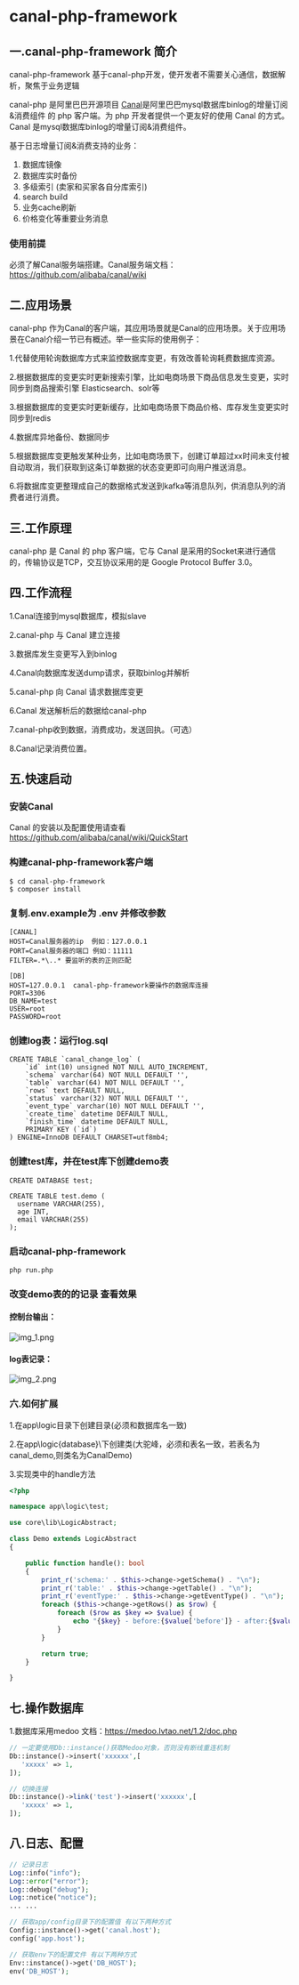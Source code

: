 # canal-php-framework

## 一.canal-php-framework 简介

canal-php-framework 基于canal-php开发，使开发者不需要关心通信，数据解析，聚焦于业务逻辑

canal-php 是阿里巴巴开源项目 [Canal](https://github.com/alibaba/canal)是阿里巴巴mysql数据库binlog的增量订阅&消费组件 的 php 客户端。为 php 开发者提供一个更友好的使用 Canal 的方式。Canal 是mysql数据库binlog的增量订阅&消费组件。

基于日志增量订阅&消费支持的业务：

1. 数据库镜像
2. 数据库实时备份
3. 多级索引 (卖家和买家各自分库索引)
4. search build
5. 业务cache刷新
6. 价格变化等重要业务消息



### 使用前提

必须了解Canal服务端搭建。Canal服务端文档： https://github.com/alibaba/canal/wiki


## 二.应用场景

canal-php 作为Canal的客户端，其应用场景就是Canal的应用场景。关于应用场景在Canal介绍一节已有概述。举一些实际的使用例子：

1.代替使用轮询数据库方式来监控数据库变更，有效改善轮询耗费数据库资源。

2.根据数据库的变更实时更新搜索引擎，比如电商场景下商品信息发生变更，实时同步到商品搜索引擎 Elasticsearch、solr等

3.根据数据库的变更实时更新缓存，比如电商场景下商品价格、库存发生变更实时同步到redis

4.数据库异地备份、数据同步

5.根据数据库变更触发某种业务，比如电商场景下，创建订单超过xx时间未支付被自动取消，我们获取到这条订单数据的状态变更即可向用户推送消息。

6.将数据库变更整理成自己的数据格式发送到kafka等消息队列，供消息队列的消费者进行消费。

## 三.工作原理

canal-php  是 Canal 的 php 客户端，它与 Canal 是采用的Socket来进行通信的，传输协议是TCP，交互协议采用的是 Google Protocol Buffer 3.0。

## 四.工作流程

1.Canal连接到mysql数据库，模拟slave

2.canal-php 与 Canal 建立连接

3.数据库发生变更写入到binlog

4.Canal向数据库发送dump请求，获取binlog并解析

5.canal-php 向 Canal 请求数据库变更

6.Canal 发送解析后的数据给canal-php

7.canal-php收到数据，消费成功，发送回执。（可选）

8.Canal记录消费位置。

## 五.快速启动

### 安装Canal

Canal 的安装以及配置使用请查看 https://github.com/alibaba/canal/wiki/QuickStart


### 构建canal-php-framework客户端

````shell
$ cd canal-php-framework
$ composer install
````

### 复制.env.example为 .env 并修改参数
````
[CANAL]
HOST=Canal服务器的ip  例如：127.0.0.1
PORT=Canal服务器的端口 例如：11111
FILTER=.*\..* 要监听的表的正则匹配

[DB] 
HOST=127.0.0.1  canal-php-framework要操作的数据库连接
PORT=3306
DB_NAME=test
USER=root
PASSWORD=root
````

### 创建log表：运行log.sql
```
CREATE TABLE `canal_change_log` (
    `id` int(10) unsigned NOT NULL AUTO_INCREMENT,
    `schema` varchar(64) NOT NULL DEFAULT '',
    `table` varchar(64) NOT NULL DEFAULT '',
    `rows` text DEFAULT NULL,
    `status` varchar(32) NOT NULL DEFAULT '',
    `event_type` varchar(10) NOT NULL DEFAULT '',
    `create_time` datetime DEFAULT NULL,
    `finish_time` datetime DEFAULT NULL,
    PRIMARY KEY (`id`)
) ENGINE=InnoDB DEFAULT CHARSET=utf8mb4;
```

### 创建test库，并在test库下创建demo表
```
CREATE DATABASE test;

CREATE TABLE test.demo (
  username VARCHAR(255),
  age INT,
  email VARCHAR(255)
);
```

### 启动canal-php-framework
```
php run.php
```

### 改变demo表的的记录 查看效果
#### 控制台输出：
![img_1.png](img_1.png)

#### log表记录：
![img_2.png](img_2.png)

### 六.如何扩展
1.在app\logic目录下创建目录(必须和数据库名一致)

2.在app\logic\{database}\下创建类(大驼峰，必须和表名一致，若表名为canal_demo,则类名为CanalDemo)

3.实现类中的handle方法
```php
<?php

namespace app\logic\test;

use core\lib\LogicAbstract;

class Demo extends LogicAbstract
{

    public function handle(): bool
    {
        print_r('schema:' . $this->change->getSchema() . "\n");
        print_r('table:' . $this->change->getTable() . "\n");
        print_r('eventType:' . $this->change->getEventType() . "\n");
        foreach ($this->change->getRows() as $row) {
            foreach ($row as $key => $value) {
                echo "{$key} - before:{$value['before']} - after:{$value['after']} - isUpdate:{$value['isUpdate']}\n";
            }
        }

        return true;
    }

}
```

## 七.操作数据库
1.数据库采用medoo 文档：https://medoo.lvtao.net/1.2/doc.php

```php
// 一定要使用Db::instance()获取Medoo对象，否则没有断线重连机制
Db::instance()->insert('xxxxxx',[
   'xxxxx' => 1,
]);

// 切换连接
Db::instance()->link('test')->insert('xxxxxx',[
   'xxxxx' => 1,
]);
```

## 八.日志、配置
```php
// 记录日志
Log::info("info");
Log::error("error");
Log::debug("debug");
Log::notice("notice");
... ...

// 获取app/config目录下的配置值 有以下两种方式
Config::instance()->get('canal.host');
config('app.host');

// 获取env下的配置文件 有以下两种方式
Env::instance()->get('DB_HOST');
env('DB_HOST');
```
